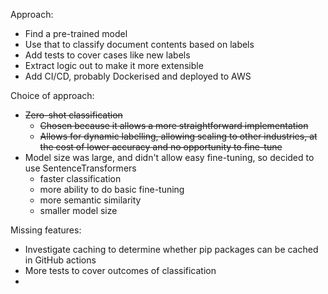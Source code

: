 Approach:

- Find a pre-trained model
- Use that to classify document contents based on labels
- Add tests to cover cases like new labels
- Extract logic out to make it more extensible
- Add CI/CD, probably Dockerised and deployed to AWS

Choice of approach:

- ~~Zero-shot classification~~
  - ~~Chosen because it allows a more straightforward implementation~~
  - ~~Allows for dynamic labelling, allowing scaling to other industries, at the cost of lower accuracy and no opportunity to fine-tune~~
- Model size was large, and didn't allow easy fine-tuning, so decided to use SentenceTransformers
  - faster classification
  - more ability to do basic fine-tuning
  - more semantic similarity
  - smaller model size

Missing features:

- Investigate caching to determine whether pip packages can be cached in GitHub actions
- More tests to cover outcomes of classification
-
